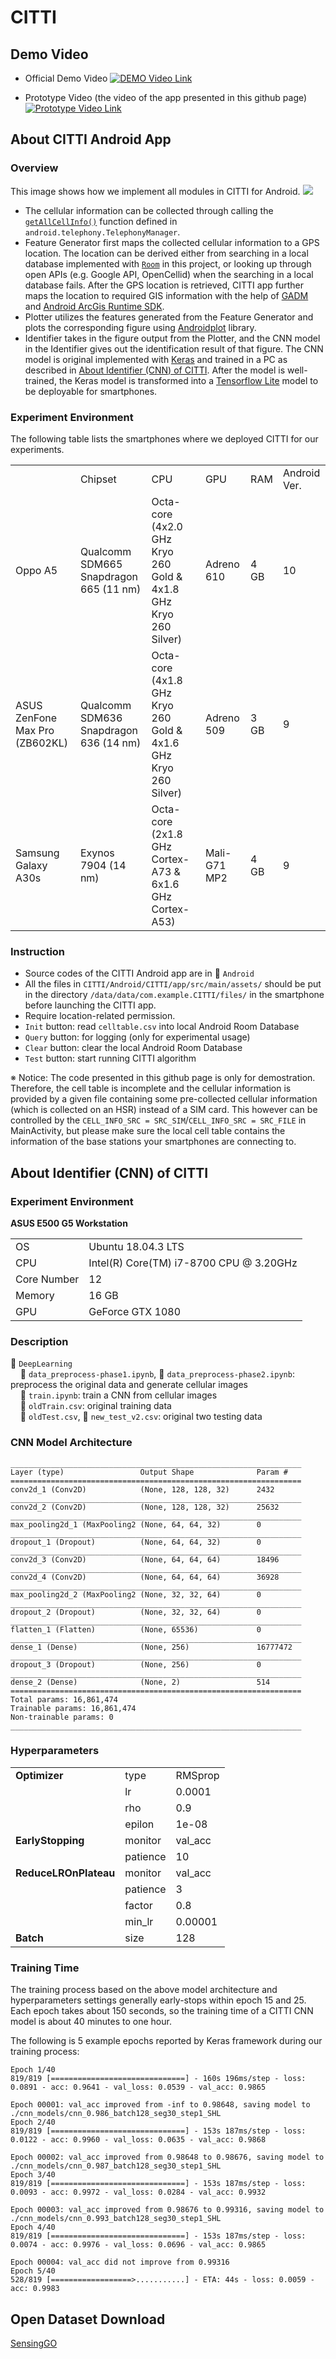 # CITTI

## Demo Video
- Official Demo Video
[![DEMO Video Link](https://i.imgur.com/xcV3WAH.png)](https://youtu.be/RssWuITBI1A)

- Prototype Video (the video of the app presented in this github page)
[![Prototype Video Link](https://i.imgur.com/8G87bt9.png)](https://youtu.be/fKPKyPXN_no)

## About CITTI Android App

### Overview
This image shows how we implement all modules in CITTI for Android.
![](https://i.imgur.com/NboIY19.png)
- The cellular information can be collected through calling the [`getAllCellInfo()`](https://developer.android.com/reference/android/telephony/TelephonyManager#getAllCellInfo()) function defined in `android.telephony.TelephonyManager`.
- Feature Generator first maps the collected cellular information to a GPS location. The location can be derived either from searching in a local database implemented with [`Room`](https://developer.android.com/jetpack/androidx/releases/room) in this project, or looking up through open APIs (e.g. Google API, OpenCellid) when the searching in a local database fails. After the GPS location is retrieved, CITTI app further maps the location to required GIS information with the help of [GADM](https://gadm.org/data.html) and [Android ArcGis Runtime SDK](https://developers.arcgis.com/android/latest/).
- Plotter utilizes the features generated from the Feature Generator and plots the corresponding figure using [Androidplot](http://androidplot.com/) library.
- Identifier takes in the figure output from the Plotter, and the CNN model in the Identifier gives out the identification result of that figure. The CNN model is original implemented with [Keras](https://keras.io/) and trained in a PC as described in [About Identifier (CNN) of CITTI](#about-identifier-cnn-of-citti). After the model is well-trained, the Keras model is transformed into a [Tensorflow Lite](https://www.tensorflow.org/lite) model to be deployable for smartphones.

### Experiment Environment
The following table lists the smartphones where we deployed CITTI for our experiments.
<table>
    <tbody>
        <tr>
            <td></td>
            <td>Chipset</td>
            <td>CPU</td>
            <td>GPU</td>
            <td>RAM</td>
            <td>Android Ver.</td>
        </tr>
        <tr>
            <td>Oppo A5</td>
            <td>Qualcomm SDM665 Snapdragon 665 (11 nm)</td>
            <td>Octa-core (4x2.0 GHz Kryo 260 Gold & 4x1.8 GHz Kryo 260 Silver)</td>
            <td>Adreno 610</td>
            <td>4 GB</td>
            <td>10</td>
        </tr>
        <tr>
            <td>ASUS ZenFone Max Pro (ZB602KL)</td>
            <td>Qualcomm SDM636 Snapdragon 636 (14 nm)</td>
            <td>Octa-core (4x1.8 GHz Kryo 260 Gold & 4x1.6 GHz Kryo 260 Silver)</td>
            <td>Adreno 509</td>
            <td>3 GB</td>
            <td>9</td>
        </tr>
        <tr>
            <td>Samsung Galaxy A30s</td>
            <td>Exynos 7904 (14 nm)</td>
            <td>Octa-core (2x1.8 GHz Cortex-A73 & 6x1.6 GHz Cortex-A53)</td>
            <td>Mali-G71 MP2</td>
            <td>4 GB</td>
            <td>9</td>
        </tr>
    </tbody>
</table>


### Instruction
- Source codes of the CITTI Android app are in 📁 `Android`
- All the files in `CITTI/Android/CITTI/app/src/main/assets/` should be put in the directory `/data/data/com.example.CITTI/files/` in the smartphone before launching the CITTI app.
- Require location-related permission.
- `Init` button: read `celltable.csv` into local Android Room Database
- `Query` button: for logging (only for experimental usage)
- `Clear` button: clear the local Android Room Database
- `Test` button: start running CITTI algorithm

※ Notice: The code presented in this github page is only for demostration. Therefore, the cell table is incomplete and the cellular information is provided by a given file containing some pre-collected cellular information (which is collected on an HSR) instead of a SIM card. This however can be controlled by the `CELL_INFO_SRC = SRC_SIM`/`CELL_INFO_SRC = SRC_FILE` in MainActivity, but please make sure the local cell table contains the information of the base stations your smartphones are connecting to. 

## About Identifier (CNN) of CITTI

### Experiment Environment
**ASUS E500 G5 Workstation**
<table>
    <tbody>
        <tr>
            <td>OS</td>
            <td>Ubuntu 18.04.3 LTS</td>
        </tr>
        <tr>
            <td>CPU</td>
            <td>Intel(R) Core(TM) i7-8700 CPU @ 3.20GHz</td>
        </tr>
        <tr>
            <td>Core Number</td>
            <td>12</td>
        </tr>
        <tr>
            <td>Memory</td>
            <td>16 GB</td>
        </tr>
        <tr>
            <td>GPU</td>
            <td>GeForce GTX 1080</td>
        </tr>
    </tbody>
</table>

### Description
📁 `DeepLearning`<br>
&nbsp;&nbsp;&nbsp;&nbsp;📄 `data_preprocess-phase1.ipynb`, 📄 `data_preprocess-phase2.ipynb`: preprocess the original data and generate cellular images<br>
&nbsp;&nbsp;&nbsp;&nbsp;📄 `train.ipynb`: train a CNN from cellular images<br>
&nbsp;&nbsp;&nbsp;&nbsp;📄 `oldTrain.csv`: original training data<br>
&nbsp;&nbsp;&nbsp;&nbsp;📄 `oldTest.csv`, 📄 `new_test_v2.csv`: original two testing data<br>
        

### CNN Model Architecture

```
_________________________________________________________________
Layer (type)                 Output Shape              Param #   
=================================================================
conv2d_1 (Conv2D)            (None, 128, 128, 32)      2432      
_________________________________________________________________
conv2d_2 (Conv2D)            (None, 128, 128, 32)      25632     
_________________________________________________________________
max_pooling2d_1 (MaxPooling2 (None, 64, 64, 32)        0         
_________________________________________________________________
dropout_1 (Dropout)          (None, 64, 64, 32)        0         
_________________________________________________________________
conv2d_3 (Conv2D)            (None, 64, 64, 64)        18496     
_________________________________________________________________
conv2d_4 (Conv2D)            (None, 64, 64, 64)        36928     
_________________________________________________________________
max_pooling2d_2 (MaxPooling2 (None, 32, 32, 64)        0         
_________________________________________________________________
dropout_2 (Dropout)          (None, 32, 32, 64)        0         
_________________________________________________________________
flatten_1 (Flatten)          (None, 65536)             0         
_________________________________________________________________
dense_1 (Dense)              (None, 256)               16777472  
_________________________________________________________________
dropout_3 (Dropout)          (None, 256)               0         
_________________________________________________________________
dense_2 (Dense)              (None, 2)                 514       
=================================================================
Total params: 16,861,474
Trainable params: 16,861,474
Non-trainable params: 0
_________________________________________________________________
```

### Hyperparameters

<table>
    <tbody>
        <tr>
            <td><b>Optimizer</b></td>
            <td>type</td>
            <td>RMSprop</td>
        </tr>
        <tr>
            <td></td>
            <td>lr</td>
            <td>0.0001</td>
        </tr>
        <tr>
            <td></td>
            <td>rho</td>
            <td>0.9</td>
        </tr>
        <tr>
            <td></td>
            <td>epilon</td>
            <td>1e-08</td>
        </tr>
        <tr>
            <td><b>EarlyStopping</b></td>
            <td>monitor</td>
            <td>val_acc</td>
        </tr>
        <tr>
            <td></td>
            <td>patience</td>
            <td>10</td>
        </tr>
        <tr>
            <td><b>ReduceLROnPlateau</b></td>
            <td>monitor</td>
            <td>val_acc</td>
        </tr>
        <tr>
            <td></td>
            <td>patience</td>
            <td>3</td>
        </tr>
        <tr>
            <td></td>
            <td>factor</td>
            <td>0.8</td>
        </tr>
        <tr>
            <td></td>
            <td>min_lr</td>
            <td>0.00001</td>
        </tr>
        <tr>
            <td><b>Batch</b></td>
            <td>size</td>
            <td>128</td>
        </tr>
    </tbody>
</table>

### Training Time
The training process based on the above model architecture and hyperparameters settings generally early-stops within epoch 15 and 25. Each epoch takes about 150 seconds, so the training time of a CITTI CNN model is about 40 minutes to one hour.

The following is 5 example epochs reported by Keras framework during our training process:
```
Epoch 1/40
819/819 [==============================] - 160s 196ms/step - loss: 0.0891 - acc: 0.9641 - val_loss: 0.0539 - val_acc: 0.9865

Epoch 00001: val_acc improved from -inf to 0.98648, saving model to ./cnn_models/cnn_0.986_batch128_seg30_step1_SHL
Epoch 2/40
819/819 [==============================] - 153s 187ms/step - loss: 0.0122 - acc: 0.9960 - val_loss: 0.0635 - val_acc: 0.9868

Epoch 00002: val_acc improved from 0.98648 to 0.98676, saving model to ./cnn_models/cnn_0.987_batch128_seg30_step1_SHL
Epoch 3/40
819/819 [==============================] - 153s 187ms/step - loss: 0.0093 - acc: 0.9972 - val_loss: 0.0284 - val_acc: 0.9932

Epoch 00003: val_acc improved from 0.98676 to 0.99316, saving model to ./cnn_models/cnn_0.993_batch128_seg30_step1_SHL
Epoch 4/40
819/819 [==============================] - 153s 187ms/step - loss: 0.0074 - acc: 0.9976 - val_loss: 0.0696 - val_acc: 0.9865

Epoch 00004: val_acc did not improve from 0.99316
Epoch 5/40
528/819 [==================>...........] - ETA: 44s - loss: 0.0059 - acc: 0.9983
```

## Open Dataset Download
[SensingGO](https://sensinggo.org/)
